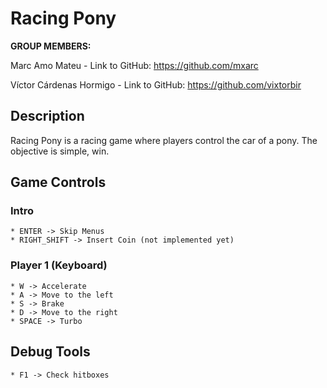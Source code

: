 # Racing Pony
**GROUP MEMBERS:**

Marc Amo Mateu - Link to GitHub: https://github.com/mxarc

Víctor Cárdenas Hormigo - Link to GitHub: https://github.com/vixtorbir

## Description

Racing Pony is a racing game where players control the car of a pony. The objective is simple, win.

## Game Controls
### Intro    
    * ENTER -> Skip Menus
    * RIGHT_SHIFT -> Insert Coin (not implemented yet)   
### Player 1 (Keyboard)
    * W -> Accelerate
    * A -> Move to the left
    * S -> Brake
    * D -> Move to the right
    * SPACE -> Turbo
## Debug Tools
    * F1 -> Check hitboxes